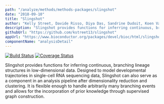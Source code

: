 ```yaml
---
path: "/analyze/methods/methods-packages/slingshot"
date: "2018-09-10"
title: "Slingshot"
author: "Kelly Street, Davide Risso, Diya Das, Sandrine Dudoit, Koen Van den Berge, and Robrecht Cannoodt"
description: "Slingshot provides functions for inferring continuous, branching lineage structures in low-dimensional data."
githubUrl: "https://github.com/kstreet13/slingshot"
appUrl: "https://www.bioconductor.org/packages/devel/bioc/html/slingshot.html "
componentName: "analysisDetail"
---
```


[![Build Status](https://travis-ci.org/kstreet13/slingshot.svg?branch=master)](https://travis-ci.org/kstreet13/slingshot)
[![Coverage Status](https://img.shields.io/codecov/c/github/kstreet13/slingshot/master.svg)](https://codecov.io/github/kstreet13/slingshot)

Slingshot provides functions for inferring continuous, branching lineage structures in low-dimensional data. Designed to model developmental trajectories in single-cell RNA sequencing data, Slingshot can also serve as a component in an analysis pipeline after dimensionality reduction and clustering. It is flexible enough to handle arbitrarily many branching events and allows for the incorporation of prior knowledge through supervised graph construction.
